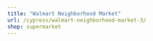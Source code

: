 ```yaml
---
title: "Walmart Neighborhood Market"
url: /cypress/walmart-neighborhood-market-3/
shop: supermarket
---
```


